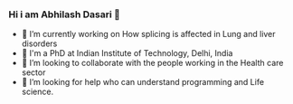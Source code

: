 ### Hi i am Abhilash Dasari 👋

- 🔭 I’m currently working on How splicing is affected in Lung and liver disorders
- 🌱 I'm a PhD at Indian Institute of Technology, Delhi, India
- 👯 I’m looking to collaborate with the people working in the Health care sector
- 🤔 I’m looking for help who can understand programming and Life science.


<!--
**abhilashdasari/abhilashdasari** is a ✨ _special_ ✨ repository because its `README.md` (this file) appears on your GitHub profile.

Here are some ideas to get you started:

- 🔭 I’m currently working on PhD at Indian Institute of Tecnology, Delhi, India
- 🌱 I’m currently learning R, ML and splicing in Lung and liver disorders
- 👯 I’m looking to collaborate with the people working in the Healthcare sector
- 🤔 I’m looking for help who can understand programming and Life science.
- 💬 Ask me about Programming and Life science
- 📫 How to reach me: 
- 😄 Pronouns: ...
- ⚡ Fun fact: ...
-->
